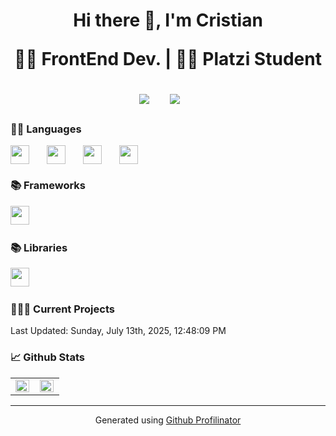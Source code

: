 <h1 align='center'>Hi there  👋, I'm Cristian

<p align='center'>👨‍💻 FrontEnd Dev. | 👨‍🚀 Platzi Student</p>

<div align='center'>
  <a href="https://twitter.com/crontreras1" target="_blank"><img src="https://img.shields.io/badge/X-000000?style=for-the-badge&logo=x&logoColor=white" /></a>&nbsp;&nbsp;&nbsp;&nbsp;
  <a href="https://www.linkedin.com/in/crontreras1" target="_blank"><img src="https://img.shields.io/badge/linkedin-%230077B5.svg?&style=for-the-badge&logo=linkedin&logoColor=white" /></a>&nbsp;&nbsp;&nbsp;&nbsp;
</div>

<h3>👨‍💻 Languages</h3>

<div style="display: flex; gap: 10px;">
  <img style='height: 30px;' src="https://img.shields.io/badge/html5%20-%23e34f26.svg?&style=for-the-badge&logo=html5&logoColor=white"/>&nbsp;&nbsp;
  <img style='height: 30px;' src="https://img.shields.io/badge/css3%20-%231572B6.svg?&style=for-the-badge&logo=css3&logoColor=white" />&nbsp;&nbsp;
  <img style='height: 30px;' src="https://img.shields.io/badge/JavaScript-323330?style=for-the-badge&logo=javascript&logoColor=F7DF1E" />&nbsp;&nbsp;
  <img style='height: 30px;' src="https://img.shields.io/badge/TypeScript-007ACC?style=for-the-badge&logo=typescript&logoColor=white" />&nbsp;&nbsp;
</div>

<h3>📚 Frameworks</h3>

<p >
  <img style='height: 30px;' src="https://img.shields.io/badge/Tailwind_CSS-38B2AC?style=for-the-badge&logo=tailwind-css&logoColor=white" />&nbsp;&nbsp;

</p>

<h3>📚 Libraries</h3>

<p >
  <img style='height: 30px;' src="https://img.shields.io/badge/React-20232A?style=for-the-badge&logo=react&logoColor=61DAFB" />&nbsp;&nbsp;

</p>

<h3>👷🏻‍♂️ Current Projects </h3>
<!--RECENT_ACTIVITY:start-->
<!--RECENT_ACTIVITY:end-->
<!--RECENT_ACTIVITY:last_update-->
Last Updated: Sunday, July 13th, 2025, 12:48:09 PM
<!--RECENT_ACTIVITY:last_update_end-->

<h3>📈 Github Stats</h3>
<table><tr><td valign="top" width="50%">

<img src="https://github-readme-stats.vercel.app/api?username=crontreras1&show_icons=true&count_private=true&hide_border=true" align="left" style="width: 97%" />

</td><td valign="top" width="50%">

<img src="https://github-readme-stats.vercel.app/api/top-langs/?username=crontreras1&hide_border=true&layout=compact" align="left" style="width: 97%" />

</td></tr></table>  

----
<div align="center">Generated using <a href="https://profilinator.rishav.dev/" target="_blank">Github Profilinator</a></div>
